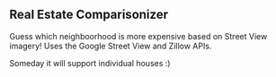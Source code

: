 Real Estate Comparisonizer
--------------------------

Guess which neighboorhood is more expensive based on Street View imagery!
Uses the Google Street View and Zillow APIs.
 
Someday it will support individual houses :)
